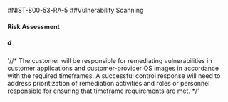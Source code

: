 #NIST-800-53-RA-5
##Vulnerability Scanning

#### Risk Assessment

##### d
'//*
The customer will be responsible for remediating vulnerabilities in
customer applications and customer-provider OS images in accordance
with the required timeframes. A successful control response will need
to address prioritization of remediation activities and roles or
personnel responsible for ensuring that timeframe requirements are
met.
*/'

